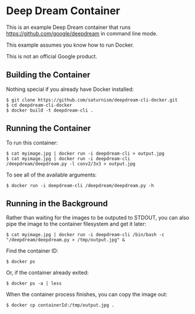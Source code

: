 Deep Dream Container
====================

This is an example Deep Dream container that runs https://github.com/google/deepdream in command line mode.

This example assumes you know how to run Docker.

This is not an official Google product.

Building the Container
----------------------
Nothing special if you already have Docker installed:

    $ git clone https://github.com/saturnism/deepdream-cli-docker.git
    $ cd deepdream-cli-docker
    $ docker build -t deepdream-cli .

Running the Container
---------------------
To run this container:

    $ cat myimage.jpg | docker run -i deepdream-cli > output.jpg
    $ cat myimage.jpg | docker run -i deepdream-cli /deepdream/deepdream.py -l conv2/3x3 > output.jpg
    
To see all of the available arguments:

    $ docker run -i deepdream-cli /deepdream/deepdream.py -h

Running in the Background
-------------------------
Rather than waiting for the images to be outputed to STDOUT, you can also pipe the image to the container filesystem and get it later:

    $ cat myimage.jpg | docker run -i deepdream-cli /bin/bash -c "/deepdream/deepdream.py > /tmp/output.jpg" &
    
Find the container ID:

    $ docker ps

Or, if the container already exited:

    $ docker ps -a | less

When the container process finishes, you can copy the image out:

    $ docker cp containerId:/tmp/output.jpg .

